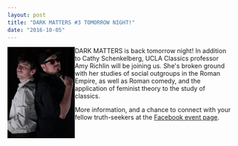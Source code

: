 ```yaml
---
layout: post
title: "DARK MATTERS #3 TOMORROW NIGHT!"
date: "2016-10-05"
---
```

<img align="left" width="30%" src="/assets/franky_michael_attitude.jpg">

DARK MATTERS is back tomorrow night! In addition to Cathy Schenkelberg, UCLA Classics professor Amy Richlin will be joining us. She's broken ground with her studies of social outgroups in the Roman Empire, as well as Roman comedy, and the application of feminist theory to the study of classics.

More information, and a chance to connect with your fellow truth-seekers at the [Facebook event page](https://www.facebook.com/events/536085466577171/).
